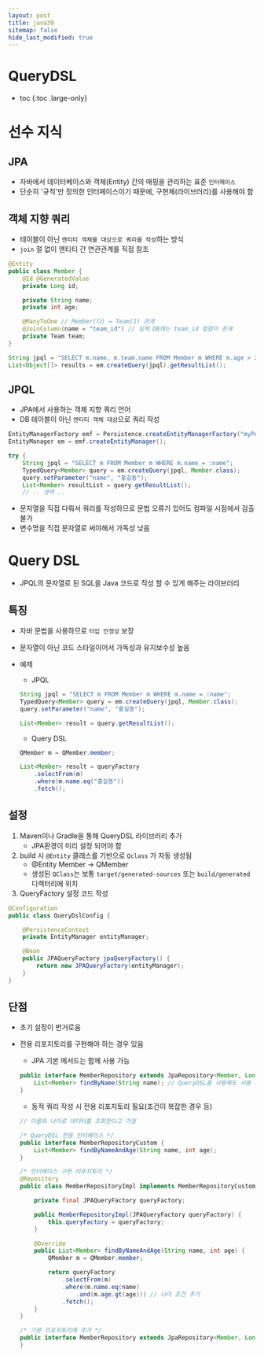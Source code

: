 ```yaml
---
layout: post
title: java39
sitemap: false
hide_last_modified: true
---
```

# QueryDSL

* toc
{:toc .large-only}

# 선수 지식

## JPA

- 자바에서 데이터베이스와 객체(Entity) 간의 매핑을 관리하는 표준 `인터페이스`
- 단순히 '규칙'만 정의한 인터페이스이기 때문에, 구현체(라이브러리)를 사용해야 함

## 객체 지향 쿼리

- 테이블이 아닌 `엔티티 객체를 대상으로 쿼리를 작성`하는 방식
- `join` 절 없이 엔티티 간 연관관계를 직접 참조

```java
@Entity
public class Member {
    @Id @GeneratedValue
    private Long id;

    private String name;
    private int age;

    @ManyToOne // Member(다) ↔ Team(1) 관계
    @JoinColumn(name = "team_id") // 실제 DB에는 team_id 컬럼이 존재
    private Team team;
}
```

```java
String jpql = "SELECT m.name, m.team.name FROM Member m WHERE m.age > 20";
List<Object[]> results = em.createQuery(jpql).getResultList();
```

## JPQL

- JPA에서 사용하는 객체 지향 쿼리 언어
- DB 테이블이 아닌 `엔티티 객체 대상`으로 쿼리 작성

```java
EntityManagerFactory emf = Persistence.createEntityManagerFactory("myPersistenceUnit");
EntityManager em = emf.createEntityManager();

try {
    String jpql = "SELECT m FROM Member m WHERE m.name = :name";
    TypedQuery<Member> query = em.createQuery(jpql, Member.class);
    query.setParameter("name", "홍길동");
    List<Member> resultList = query.getResultList();
    // .. 생략 ..
```

- 문자열을 직접 다뤄서 쿼리를 작성하므로 문법 오류가 있어도 컴파일 시점에서 검출 불가
- 변수명을 직접 문자열로 써야해서 가독성 낮음

# Query DSL

- JPQL의 문자열로 된 SQL을 Java 코드로 작성 할 수 있게 해주는 라이브러리

## 특징

- 자바 문법을 사용하므로 `타입 안정성` 보장
- 문자열이 아닌 코드 스타일이어서 가독성과 유지보수성 높음
- 예제
    - JPQL
    
    ```java
    String jpql = "SELECT m FROM Member m WHERE m.name = :name";
    TypedQuery<Member> query = em.createQuery(jpql, Member.class);
    query.setParameter("name", "홍길동");
    
    List<Member> result = query.getResultList();
    ```
    
    - Query DSL
    
    ```java
    QMember m = QMember.member;
    
    List<Member> result = queryFactory
        .selectFrom(m)
        .where(m.name.eq("홍길동"))
        .fetch();
    ```
    

## 설정

1. Maven이나 Gradle을 통해 QueryDSL 라이브러리 추가
    - JPA환경이 미리 설정 되어야 함
2. build 시 `@Entity` 클래스를 기반으로  `Qclass` 가 자동 생성됨
    - @Entity Member -> QMember
    - 생성된 `QClass`는 보통 `target/generated-sources` 또는 `build/generated` 디렉터리에 위치
3. QueryFactory 설정 코드 작성

```java
@Configuration
public class QueryDslConfig {

    @PersistenceContext
    private EntityManager entityManager;

    @Bean
    public JPAQueryFactory jpaQueryFactory() {
        return new JPAQueryFactory(entityManager);
    }
}
```

## 단점

- 초기 설정이 번거로움
- 전용 리포지토리를 구현해야 하는 경우 있음
    - JPA 기본 메서드는 함께 사용 가능
    
    ```java
    public interface MemberRepository extends JpaRepository<Member, Long> {
        List<Member> findByName(String name); // QueryDSL을 사용해도 사용 가능
    }
    ```
    
    - 동적 쿼리 작성 시 전용 리포지토리 필요(조건이 복잡한 경우 등)
    
    ```java
    // 이름와 나이로 데이터를 조회한다고 가정
    
    /* QueryDSL 전용 인터페이스 */
    public interface MemberRepositoryCustom {
        List<Member> findByNameAndAge(String name, int age);
    }
    
    /* 인터페이스 구현 리포지토리 */
    @Repository
    public class MemberRepositoryImpl implements MemberRepositoryCustom {
    
        private final JPAQueryFactory queryFactory;
    
        public MemberRepositoryImpl(JPAQueryFactory queryFactory) {
            this.queryFactory = queryFactory;
        }
    
        @Override
        public List<Member> findByNameAndAge(String name, int age) {
            QMember m = QMember.member;
    
            return queryFactory
                .selectFrom(m)
                .where(m.name.eq(name)
                    .and(m.age.gt(age))) // 나이 조건 추가
                .fetch();
        }
    }
    
    /* 기본 리포지토리에 추가 */
    public interface MemberRepository extends JpaRepository<Member, Long>, MemberRepositoryCustom {
    }
    ```